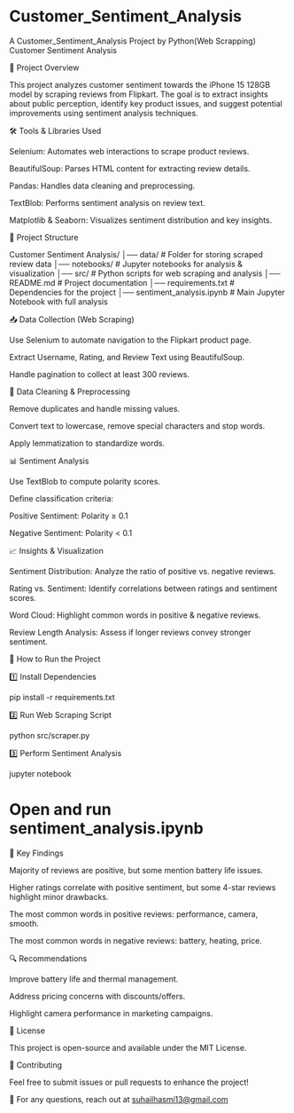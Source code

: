 # Customer_Sentiment_Analysis
A Customer_Sentiment_Analysis Project by Python(Web Scrapping)
Customer Sentiment Analysis

📌 Project Overview

This project analyzes customer sentiment towards the iPhone 15 128GB model by scraping reviews from Flipkart. The goal is to extract insights about public perception, identify key product issues, and suggest potential improvements using sentiment analysis techniques.

🛠️ Tools & Libraries Used

Selenium: Automates web interactions to scrape product reviews.

BeautifulSoup: Parses HTML content for extracting review details.

Pandas: Handles data cleaning and preprocessing.

TextBlob: Performs sentiment analysis on review text.

Matplotlib & Seaborn: Visualizes sentiment distribution and key insights.

📂 Project Structure

Customer Sentiment Analysis/
│── data/                    # Folder for storing scraped review data
│── notebooks/               # Jupyter notebooks for analysis & visualization
│── src/                     # Python scripts for web scraping and analysis
│── README.md                # Project documentation
│── requirements.txt         # Dependencies for the project
│── sentiment_analysis.ipynb # Main Jupyter Notebook with full analysis

📥 Data Collection (Web Scraping)

Use Selenium to automate navigation to the Flipkart product page.

Extract Username, Rating, and Review Text using BeautifulSoup.

Handle pagination to collect at least 300 reviews.

🧹 Data Cleaning & Preprocessing

Remove duplicates and handle missing values.

Convert text to lowercase, remove special characters and stop words.

Apply lemmatization to standardize words.

📊 Sentiment Analysis

Use TextBlob to compute polarity scores.

Define classification criteria:

Positive Sentiment: Polarity ≥ 0.1

Negative Sentiment: Polarity < 0.1

📈 Insights & Visualization

Sentiment Distribution: Analyze the ratio of positive vs. negative reviews.

Rating vs. Sentiment: Identify correlations between ratings and sentiment scores.

Word Cloud: Highlight common words in positive & negative reviews.

Review Length Analysis: Assess if longer reviews convey stronger sentiment.

🚀 How to Run the Project

1️⃣ Install Dependencies

pip install -r requirements.txt

2️⃣ Run Web Scraping Script

python src/scraper.py

3️⃣ Perform Sentiment Analysis

jupyter notebook
# Open and run sentiment_analysis.ipynb

📌 Key Findings

Majority of reviews are positive, but some mention battery life issues.

Higher ratings correlate with positive sentiment, but some 4-star reviews highlight minor drawbacks.

The most common words in positive reviews: performance, camera, smooth.

The most common words in negative reviews: battery, heating, price.

🔍 Recommendations

Improve battery life and thermal management.

Address pricing concerns with discounts/offers.

Highlight camera performance in marketing campaigns.

📜 License

This project is open-source and available under the MIT License.

🤝 Contributing

Feel free to submit issues or pull requests to enhance the project!

📧 For any questions, reach out at suhailhasmi13@gmail.com

